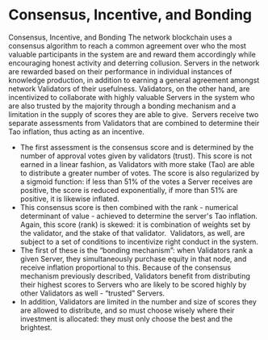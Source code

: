 # Consensus, Incentive, and Bonding

Consensus, Incentive, and Bonding
The network blockchain uses a consensus algorithm to reach a common agreement over who the most valuable participants in the system are and reward them accordingly while encouraging honest activity and deterring collusion. Servers in the network are rewarded based on their performance in individual instances of knowledge production, in addition to earning a general agreement amongst network Validators of their usefulness. Validators, on the other hand, are incentivized to collaborate with highly valuable Servers in the system who are also trusted by the majority through a bonding mechanism and a limitation in the supply of scores they are able to give.
​
Servers receive two separate assessments from Validators that are combined to determine their Tao inflation, thus acting as an incentive. 
​
- The first assessment is the consensus score and is determined by the number of approval votes given by validators (trust). This score is not earned in a linear fashion, as Validators with more stake (Tao) are able to distribute a greater number of votes. The score is also regularized by a sigmoid function: if less than 51% of the votes a Server receives are positive, the score is reduced exponentially, if more than 51% are positive, it is likewise inflated. 
- This consensus score is then combined with the rank - numerical determinant of value - achieved to determine the server's Tao inflation. Again, this score (rank) is skewed: it is combination of weights set by the validator, and the stake of that validator. 
​
Validators, as well, are subject to a set of conditions to incentivize right conduct in the system. 
​
- The first of these is the “bonding mechanism”: when Validators rank a given Server, they simultaneously purchase equity in that node, and receive inflation proportional to this. Because of the consensus mechanism previously described, Validators benefit from distributing their highest scores to Servers who are likely to be scored highly by other Validators as well - “trusted” Servers. 
- In addition, Validators are limited in the number and size of scores they are allowed to distribute, and so must choose wisely where their investment is allocated: they must only choose the best and the brightest.
​
